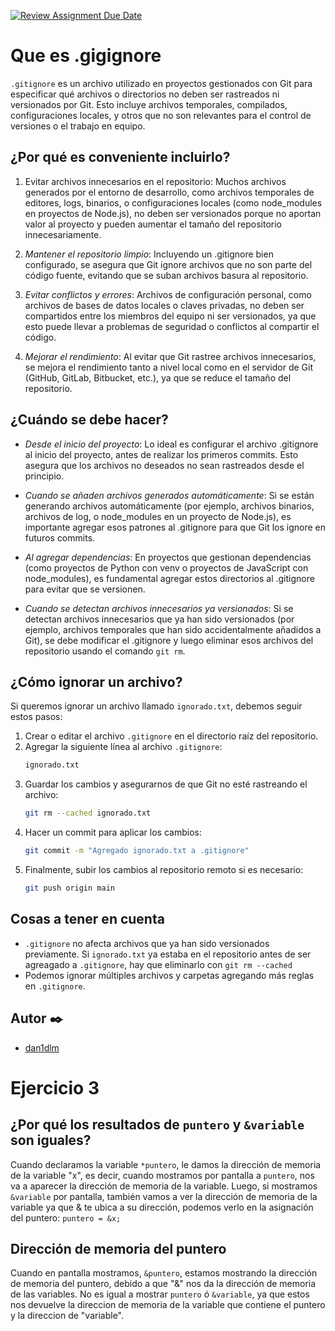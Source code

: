 [![Review Assignment Due Date](https://classroom.github.com/assets/deadline-readme-button-22041afd0340ce965d47ae6ef1cefeee28c7c493a6346c4f15d667ab976d596c.svg)](https://classroom.github.com/a/kl-E8VQf)
# Que es .gigignore
`.gitignore` es un archivo utilizado en proyectos gestionados con Git para especificar qué archivos o directorios no deben ser rastreados ni versionados por Git. Esto incluye archivos temporales, compilados, configuraciones locales, y otros que no son relevantes para el control de versiones o el trabajo en equipo.

## ¿Por qué es conveniente incluirlo?
1. Evitar archivos innecesarios en el repositorio: Muchos archivos generados por el entorno de desarrollo, como archivos temporales de editores, logs, binarios, o configuraciones locales (como node_modules en proyectos de Node.js), no deben ser versionados porque no aportan valor al proyecto y pueden aumentar el tamaño del repositorio innecesariamente.

2. *Mantener el repositorio limpio*: Incluyendo un .gitignore bien configurado, se asegura que Git ignore archivos que no son parte del código fuente, evitando que se suban archivos basura al repositorio.

3. *Evitar conflictos y errores*: Archivos de configuración personal, como archivos de bases de datos locales o claves privadas, no deben ser compartidos entre los miembros del equipo ni ser versionados, ya que esto puede llevar a problemas de seguridad o conflictos al compartir el código.

4. *Mejorar el rendimiento*: Al evitar que Git rastree archivos innecesarios, se mejora el rendimiento tanto a nivel local como en el servidor de Git (GitHub, GitLab, Bitbucket, etc.), ya que se reduce el tamaño del repositorio.

## ¿Cuándo se debe hacer?
* *Desde el inicio del proyecto*: Lo ideal es configurar el archivo .gitignore al inicio del proyecto, antes de realizar los primeros commits. Esto asegura que los archivos no deseados no sean rastreados desde el principio.

* *Cuando se añaden archivos generados automáticamente*: Si se están generando archivos automáticamente (por ejemplo, archivos binarios, archivos de log, o node_modules en un proyecto de Node.js), es importante agregar esos patrones al .gitignore para que Git los ignore en futuros commits.

* *Al agregar dependencias*: En proyectos que gestionan dependencias (como proyectos de Python con venv o proyectos de JavaScript con node_modules), es fundamental agregar estos directorios al .gitignore para evitar que se versionen.

* *Cuando se detectan archivos innecesarios ya versionados*: Si se detectan archivos innecesarios que ya han sido versionados (por ejemplo, archivos temporales que han sido accidentalmente añadidos a Git), se debe modificar el .gitignore y luego eliminar esos archivos del repositorio usando el comando `git rm`.

## ¿Cómo ignorar un archivo?
Si queremos ignorar un archivo llamado `ignorado.txt`, debemos seguir estos pasos:

1. Crear o editar el archivo `.gitignore` en el directorio raíz del repositorio.
2. Agregar la siguiente línea al archivo `.gitignore`:
   ```sh
   ignorado.txt
3. Guardar los cambios y asegurarnos de que Git no esté rastreando el archivo:
   ```sh
   git rm --cached ignorado.txt  
4. Hacer un commit para aplicar los cambios:
   ```sh
   git commit -m "Agregado ignorado.txt a .gitignore"
5. Finalmente, subir los cambios al repositorio remoto si es necesario:
   ```sh
   git push origin main  

## Cosas a tener en cuenta
* `.gitignore` no afecta archivos que ya han sido versionados previamente. Si `ignorado.txt` ya estaba en el repositorio antes de ser agreagado a `.gitignore`, hay que eliminarlo con `git rm --cached`
* Podemos ignorar múltiples archivos y carpetas agregando más reglas en `.gitignore`.

## Autor ✒️
* [dan1dlm](https://github.com/dan1dlm)


# Ejercicio 3

## ¿Por qué los resultados de `puntero` y `&variable` son iguales?
Cuando declaramos la variable `*puntero`, le damos la dirección de memoria de la variable "x", es decir, cuando mostramos por pantalla a `puntero`, nos va a aparecer la dirección de memoria de la variable. Luego, si mostramos `&variable` por pantalla, también vamos a ver la dirección de memoria de la variable ya que & te ubica a su dirección, podemos verlo en la asignación del puntero:
`puntero = &x;`

## Dirección de memoria del puntero
Cuando en pantalla mostramos, `&puntero`, estamos mostrando la dirección de memoria del puntero, debido a que "&" nos da la dirección de memoria de las variables. No es igual a mostrar `puntero` ó `&variable`, ya que estos nos devuelve la direccion de memoria de la variable que contiene el puntero y la direccion de "variable".

